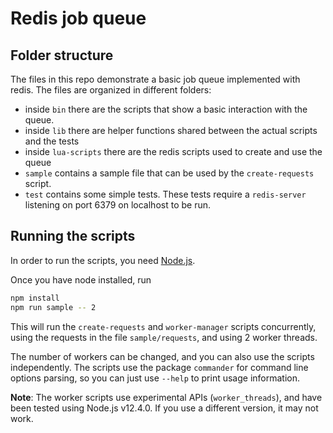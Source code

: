 # Redis job queue

## Folder structure

The files in this repo demonstrate a basic job queue implemented with redis. The
files are organized in different folders:

* inside `bin` there are the scripts that show a basic interaction with the
  queue.
* inside `lib` there are helper functions shared between the actual scripts and
  the tests
* inside `lua-scripts` there are the redis scripts used to create and use the
  queue
* `sample` contains a sample file that can be used by the `create-requests`
  script.
* `test` contains some simple tests. These tests require a `redis-server`
  listening on port 6379 on localhost to be run.

## Running the scripts

In order to run the scripts, you need [Node.js](https://nodejs.org/en/).

Once you have node installed, run

```sh
npm install
npm run sample -- 2
```

This will run the `create-requests` and `worker-manager` scripts concurrently,
using the requests in the file `sample/requests`, and using 2 worker threads.

The number of workers can be changed, and you can also use the scripts
independently. The scripts use the package `commander` for command line options
parsing, so you can just use `--help` to print usage information.

**Note**: The worker scripts use experimental APIs (`worker_threads`), and have
been tested using Node.js v12.4.0. If you use a different version, it may not
work.
